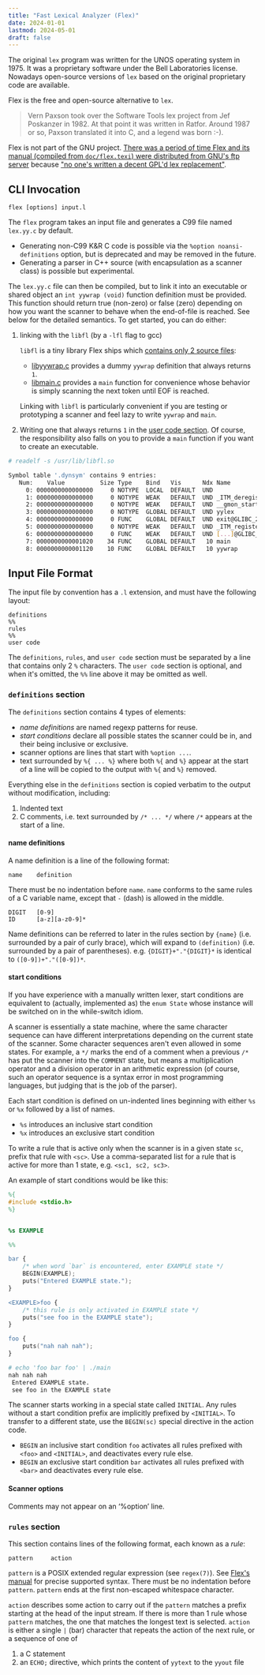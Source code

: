 ```yaml
---
title: "Fast Lexical Analyzer (Flex)"
date: 2024-01-01
lastmod: 2024-05-01
draft: false
---
```


The original `lex` program was written for the UNOS operating system in 1975.
It was a proprietary software under the Bell Laboratories license.
Nowadays open-source versions of `lex` based on the original proprietary code are available.

Flex is the free and open-source alternative to `lex`.

> Vern Paxson took over the Software Tools lex project from Jef Poskanzer in 1982.
> At that point it was written in Ratfor. Around 1987 or so, Paxson translated it into C, and a legend was born :-).

Flex is not part of the GNU project. [There was a period of time Flex and its manual (compiled from `doc/flex.texi`)
were distributed from GNU's ftp server](https://ftp.gnu.org/old-gnu/Manuals/flex-2.5.4/html_mono/flex.html) because
["no one's written a decent GPL'd lex replacement"](https://westes.github.io/flex/manual/Is-flex-GNU-or-not_003f.html#Is-flex-GNU-or-not_003f).

## CLI Invocation

```
flex [options] input.l
```

The `flex` program takes an input file and generates a C99 file named `lex.yy.c` by default.
- Generating non-C99 K&R C code is possible via the `%option noansi-definitions` option, but is deprecated and may be removed in the future.
- Generating a parser in C++ source (with encapsulation as a scanner class) is possible but experimental.

The `lex.yy.c` file can then be compiled, but to link it into an executable or shared object
an `int yywrap (void)` function definition must be provided.
This function should return true (non-zero) or false (zero) depending on
how you want the scanner to behave when the end-of-file is reached.
See below for the detailed semantics.
To get started, you can do either:
1. linking with the `libfl` (by a `-lfl` flag to gcc)

    `libfl` is a tiny library Flex ships which [contains only 2 source files](https://github.com/westes/flex/blob/52c3d81c245f605c0a1129535fb44864d524ac48/src/Makefile.am#L17):
    - [libyywrap.c](https://github.com/westes/flex/blob/master/src/libyywrap.c) provides a dummy `yywrap` definition that always returns `1`.
    - [libmain.c](https://github.com/westes/flex/blob/master/src/libmain.c) provides a `main` function for convenience whose behavior is simply scanning the next token until EOF is reached.

    Linking with `libfl` is particularly convenient if you are testing or prototyping a scanner and feel lazy to write `yywrap` and `main`.

2. Writing one that always returns `1` in the [user code section](#input-file-format). Of course, the responsibility also falls on you to provide a `main` function if you want to create an executable.

```sh
# readelf -s /usr/lib/libfl.so

Symbol table '.dynsym' contains 9 entries:
   Num:    Value          Size Type    Bind   Vis      Ndx Name
     0: 0000000000000000     0 NOTYPE  LOCAL  DEFAULT  UND 
     1: 0000000000000000     0 NOTYPE  WEAK   DEFAULT  UND _ITM_deregisterT[...]
     2: 0000000000000000     0 NOTYPE  WEAK   DEFAULT  UND __gmon_start__
     3: 0000000000000000     0 NOTYPE  GLOBAL DEFAULT  UND yylex
     4: 0000000000000000     0 FUNC    GLOBAL DEFAULT  UND exit@GLIBC_2.2.5 (2)
     5: 0000000000000000     0 NOTYPE  WEAK   DEFAULT  UND _ITM_registerTMC[...]
     6: 0000000000000000     0 FUNC    WEAK   DEFAULT  UND [...]@GLIBC_2.2.5 (2)
     7: 0000000000001020    34 FUNC    GLOBAL DEFAULT   10 main
     8: 0000000000001120    10 FUNC    GLOBAL DEFAULT   10 yywrap

```

## Input File Format

The input file by convention has a `.l` extension, and must have the following layout:

```
definitions
%%
rules
%%
user code
```

The `definitions`, `rules`, and `user code` section must be separated by a line that contains only 2 `%` characters.
The `user code` section is optional, and when it's omitted, the `%%` line above it may be omitted as well.

### `definitions` section

The `definitions` section contains 4 types of elements:
- *name definitions* are named regexp patterns for reuse.
- *start conditions* declare all possible states the scanner could be in, and their being inclusive or exclusive.
- scanner options are lines that start with `%option ...`.
- text surrounded by `%{ ... %}` where both `%{` and `%}` appear at the start of a line will be copied to the output with `%{` and `%}` removed.

Everything else in the `definitions` section is copied verbatim to the output without modification, including:
1. Indented text
2. C comments, i.e. text surrounded by `/* ... */` where `/*` appears at the start of a line.

#### name definitions

A name definition is a line of the following format:

```
name    definition
```

There must be no indentation before `name`.
`name` conforms to the same rules of a C variable name, except that `-` (dash) is allowed in the middle.

```
DIGIT   [0-9]
ID      [a-z][a-z0-9]*
```

Name definitions can be referred to later in the rules section by `{name}` (i.e. surrounded by a pair of curly brace),
which will expand to `(definition)` (i.e. surrounded by a pair of parentheses). e.g. `{DIGIT}+"."{DIGIT}*`  is identical to `([0-9])+"."([0-9])*`.

#### start conditions

If you have experience with a manually written lexer, start conditions are equivalent to (actually, implemented as) the `enum State` whose instance will be switched on in the while-switch idiom.

A scanner is essentially a state machine, where the same character sequence can have different interpretations depending on the current state
of the scanner. Some character sequences aren't even allowed in some states. For example, a `*/` marks the end of a comment when a previous `/*` has put the scanner into the `COMMENT` state, but means a multiplication operator and a division operator in an arithmetic expression
(of course, such an operator sequence is a syntax error in most programming languages, but judging that is the job of the parser).

Each start condition is defined on un-indented lines beginning with either `%s` or `%x` followed by a list of names.
- `%s` introduces an inclusive start condition
- `%x` introduces an exclusive start condition

To write a rule that is active only when the scanner is in a given state `sc`, prefix that rule with `<sc>`.
Use a comma-separated list for a rule that is active for more than 1 state, e.g. `<sc1, sc2, sc3>`.

An example of start conditions would be like this:

```lex
%{
#include <stdio.h>
%}


%s EXAMPLE

%%

bar {
    /* when word `bar` is encountered, enter EXAMPLE state */
    BEGIN(EXAMPLE);
    puts("Entered EXAMPLE state.");
}

<EXAMPLE>foo {
    /* this rule is only activated in EXAMPLE state */
    puts("see foo in the EXAMPLE state");
}

foo {
    puts("nah nah nah");
}
```

```sh
# echo 'foo bar foo' | ./main
nah nah nah
 Entered EXAMPLE state.
 see foo in the EXAMPLE state
```

The scanner starts working in a special state called `INITIAL`.
Any rules without a start condition prefix are implicitly prefixed by `<INITIAL>`.
To transfer to a different state, use the `BEGIN(sc)` special directive in the action code.

- `BEGIN` an inclusive start condition `foo` activates all rules prefixed with `<foo>` and `<INITIAL>`, and deactivates every rule else.
- `BEGIN` an exclusive start condition `bar` activates all rules prefixed with `<bar>` and deactivates every rule else.

#### Scanner options

Comments may not appear on an ‘%option’ line.

### `rules` section

This section contains lines of the following format, each known as a *rule*:

```
pattern     action
```

`pattern` is a POSIX extended regular expression (see `regex(7)`).
See [Flex's manual](https://westes.github.io/flex/manual/Patterns.html#Patterns) for precise supported syntax.
There must be no indentation before `pattern`.
`pattern` ends at the first non-escaped whitespace character.

`action` describes some action to carry out if the `pattern` matches a prefix starting at the head of the input stream.
If there is more than 1 rule whose `pattern` matches, the one that matches the longest text is selected.
`action` is either a single `|` (bar) character that repeats the action of the next rule,
or a sequence of one of
1. a C statement
3. an `ECHO;` directive, which prints the content of `yytext` to the `yyout` file
